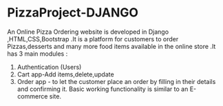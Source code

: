 # PizzaProject-DJANGO
 An Online Pizza Ordering website is developed in Django ,HTML,CSS,Bootstrap .It is a platform for customers to order Pizzas,desserts and many more food items available in the online store .It has 3  main modules :
1. Authentication (Users)
2. Cart app-Add items,delete,update
3. Order app - to let the customer place an order by filling in their details and confirming it.
Basic working functionality is similar to an E-commerce site.

